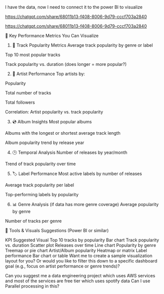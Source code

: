 I have the data, now I need to connect it to the power BI to visualize

https://chatgpt.com/share/68011b13-f408-8006-9d79-cccf703a2840

https://chatgpt.com/share/68011b13-f408-8006-9d79-cccf703a2840

🎯 Key Performance Metrics You Can Visualize
1. 🎵 Track Popularity Metrics
Average track popularity by genre or label

Top 10 most popular tracks

Track popularity vs. duration (does longer = more popular?)

2. 🌟 Artist Performance
Top artists by:

Popularity

Total number of tracks

Total followers

Correlation: Artist popularity vs. track popularity

3. 💿 Album Insights
Most popular albums

Albums with the longest or shortest average track length

Album popularity trend by release year

4. 🕒 Temporal Analysis
Number of releases by year/month

Trend of track popularity over time

5. 🏷️ Label Performance
Most active labels by number of releases

Average track popularity per label

Top-performing labels by popularity

6. 📊 Genre Analysis (if data has more genre coverage)
Average popularity by genre

Number of tracks per genre

🔧 Tools & Visuals Suggestions (Power BI or similar)

KPI	Suggested Visual
Top 10 tracks by popularity	Bar chart
Track popularity vs. duration	Scatter plot
Releases over time	Line chart
Popularity by genre	Treemap or pie chart
Artist/Album popularity	Heatmap or matrix
Label performance	Bar chart or table
Want me to create a sample visualization layout for you? Or would you like to filter this down to a specific dashboard goal (e.g., focus on artist performance or genre trends)? ​


Can you suggest me a data engineering project which uses AWS services and most of the services are free tier which uses spotify data
Can I use Parallel processing in this?

